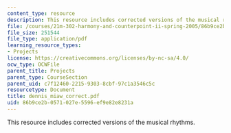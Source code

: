 ```yaml
---
content_type: resource
description: This resource includes corrected versions of the musical rhythms.
file: /courses/21m-302-harmony-and-counterpoint-ii-spring-2005/86b9ce2b0571027e5596ef9e82e8231a_dennis_miaw_correct.pdf
file_size: 251544
file_type: application/pdf
learning_resource_types:
- Projects
license: https://creativecommons.org/licenses/by-nc-sa/4.0/
ocw_type: OCWFile
parent_title: Projects
parent_type: CourseSection
parent_uid: c7f12460-2215-9303-8cbf-97c1a3546c5c
resourcetype: Document
title: dennis_miaw_correct.pdf
uid: 86b9ce2b-0571-027e-5596-ef9e82e8231a
---
```

This resource includes corrected versions of the musical rhythms.